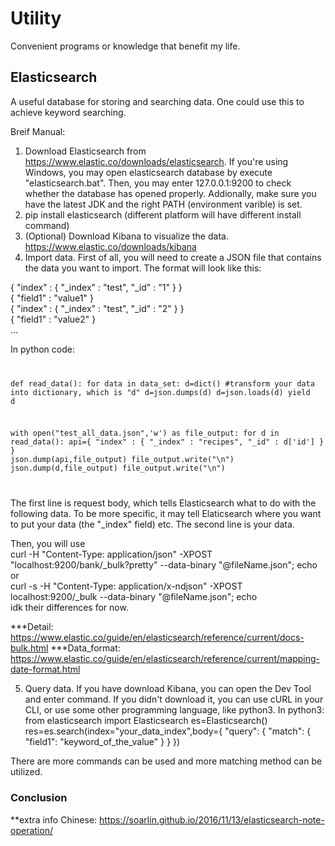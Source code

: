 # Utility
Convenient programs or knowledge that benefit my life.

## Elasticsearch
A useful database for storing and searching data. One could use this to achieve keyword searching.

Breif Manual:
1. Download Elasticsearch from https://www.elastic.co/downloads/elasticsearch.
 If you're using Windows, you may open elasticsearch database by execute "elasticsearch.bat". Then, you may enter 127.0.0.1:9200 to check whether the database has opened properly. Addionally, make sure you have the latest JDK and the right PATH (environment varible) is set.
2. pip install elasticsearch (different platform will have different install command)
3. (Optional) Download Kibana to visualize the data. https://www.elastic.co/downloads/kibana
4. Import data.
First of all, you will need to create a JSON file that contains the data you want to import. The format will look like this: 

{ "index" : { "_index" : "test", "_id" : "1" } }<br/>
{ "field1" : "value1" }<br/>
{ "index" : { "_index" : "test", "_id" : "2" } }<br/>
{ "field1" : "value2" }<br/>
...

In python code: <br/>
<code>
 
def read_data():
    for data in data_set:
        d=dict()
        #transform your data into dictionary, which is "d"
        d=json.dumps(d)
        d=json.loads(d)
        yield d


with open("test_all_data.json",'w') as file_output:
    for d in read_data():
        api={ "index" : { "_index" : "recipes", "_id" : d['id'] } }
        json.dump(api,file_output)
        file_output.write("\n")
        json.dump(d,file_output)
        file_output.write("\n")
        

</code> 

The first line is request body, which tells Elasticsearch what to do with the following data. To be more specific, it may tell Elaticsearch where you want to put your data (the "_index" field) etc.
The second line is your data.

Then, you will use   
curl -H "Content-Type: application/json" -XPOST "localhost:9200/bank/_bulk?pretty" --data-binary "@fileName.json"; echo  
or  
curl -s -H "Content-Type: application/x-ndjson" -XPOST localhost:9200/_bulk --data-binary "@fileName.json"; echo  
idk their differences for now.  

***Detail: https://www.elastic.co/guide/en/elasticsearch/reference/current/docs-bulk.html
***Data_format: https://www.elastic.co/guide/en/elasticsearch/reference/current/mapping-date-format.html

5. Query data.
If you have download Kibana, you can open the Dev Tool and enter command.
If you didn't download it, you can use cURL in your CLI, or use some other programming language, like python3.
In python3:
from elasticsearch import Elasticsearch
es=Elasticsearch()
res=es.search(index="your_data_index",body={
    "query": { "match": { "field1": "keyword_of_the_value" } }
})

There are more commands can be used and more matching method can be utilized.
### Conclusion
**extra info
Chinese: https://soarlin.github.io/2016/11/13/elasticsearch-note-operation/
